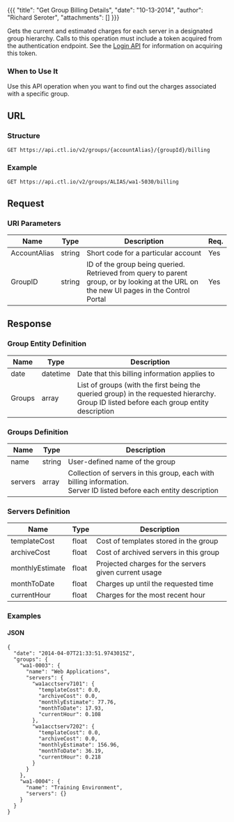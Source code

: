 {{{
  "title": "Get Group Billing Details",
  "date": "10-13-2014",
  "author": "Richard Seroter",
  "attachments": []
}}}

Gets the current and estimated charges for each server in a designated group hierarchy. Calls to this operation must include a token acquired from the authentication endpoint. See the <a href="/api-docs/v2#authentication-login">Login API</a> for information on acquiring this token.

### When to Use It

Use this API operation when you want to find out the charges associated with a specific group.

## URL

### Structure

    GET https://api.ctl.io/v2/groups/{accountAlias}/{groupId}/billing

### Example

    GET https://api.ctl.io/v2/groups/ALIAS/wa1-5030/billing

## Request

### URI Parameters

<table>
  <thead>
    <tr>
      <th>Name</th>
      <th>Type</th>
      <th>Description</th>
      <th>Req.</th>
    </tr>
  </thead>
  <tbody>
    <tr>
      <td>AccountAlias</td>
      <td>string</td>
      <td>Short code for a particular account</td>
      <td>Yes</td>
    </tr>
    <tr>
      <td>GroupID</td>
      <td>string</td>
      <td>ID of the group being queried. Retrieved from query to parent group, or by looking at the URL on the new UI pages in the Control Portal</td>
      <td>Yes</td>
    </tr>
  </tbody>
</table>

## Response

### Group Entity Definition

<table>
  <thead>
    <tr>
      <th>Name</th>
      <th>Type</th>
      <th>Description</th>
    </tr>
  </thead>
  <tbody>
    <tr>
      <td>date</td>
      <td>datetime</td>
      <td>Date that this billing information applies to</td>
    </tr>
    <tr>
      <td>Groups</td>
      <td>array</td>
      <td>List of groups (with the first being the queried group) in the requested hierarchy.
        <br />Group ID listed before each group entity description</td>
    </tr>
  </tbody>
</table>

### Groups Definition

<table>
  <thead>
    <tr>
      <th>Name</th>
      <th>Type</th>
      <th>Description</th>
    </tr>
  </thead>
  <tbody>
    <tr>
      <td>name</td>
      <td>string</td>
      <td>User-defined name of the group</td>
    </tr>
    <tr>
      <td>servers</td>
      <td>array</td>
      <td>Collection of servers in this group, each with billing information.
        <br />Server ID listed before each entity description</td>
    </tr>
  </tbody>
</table>

### Servers Definition

<table>
  <thead>
    <tr>
      <th>Name</th>
      <th>Type</th>
      <th>Description</th>
    </tr>
  </thead>
  <tbody>
    <tr>
      <td>templateCost</td>
      <td>float</td>
      <td>Cost of templates stored in the group</td>
    </tr>
    <tr>
      <td>archiveCost</td>
      <td>float</td>
      <td>Cost of archived servers in this group</td>
    </tr>
    <tr>
      <td>monthlyEstimate</td>
      <td>float</td>
      <td>Projected charges for the servers given current usage</td>
    </tr>
    <tr>
      <td>monthToDate</td>
      <td>float</td>
      <td>Charges up until the requested time</td>
    </tr>
    <tr>
      <td>currentHour</td>
      <td>float</td>
      <td>Charges for the most recent hour</td>
    </tr>
  </tbody>
</table>

### Examples

#### JSON

    {
      "date": "2014-04-07T21:33:51.9743015Z",
      "groups": {
        "wa1-0003": {
          "name": "Web Applications",
          "servers": {
            "wa1acctserv7101": {
              "templateCost": 0.0,
              "archiveCost": 0.0,
              "monthlyEstimate": 77.76,
              "monthToDate": 17.93,
              "currentHour": 0.108
            },
            "wa1acctserv7202": {
              "templateCost": 0.0,
              "archiveCost": 0.0,
              "monthlyEstimate": 156.96,
              "monthToDate": 36.19,
              "currentHour": 0.218
            }
          }
        },
        "wa1-0004": {
          "name": "Training Environment",
          "servers": {}
        }
      }
    }
